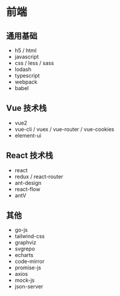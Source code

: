 # 前端

## 通用基础
 - h5 / html
 - javascript
 - css / less / sass
 - lodash
 - typescript
 - webpack
 - babel
 
## Vue 技术栈
 - vue2
 - vue-cli / vuex / vue-router / vue-cookies
 - element-ui

## React 技术栈
 - react
 - redux / react-router
 - ant-design
 - react-flow
 - antV
 
## 其他
 - go-js
 - tailwind-css
 - graphviz
 - svgrepo
 - echarts
 - code-mirror
 - promise-js
 - axios
 - mock-js
 - json-server